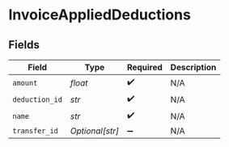 # InvoiceAppliedDeductions


## Fields

| Field              | Type               | Required           | Description        |
| ------------------ | ------------------ | ------------------ | ------------------ |
| `amount`           | *float*            | :heavy_check_mark: | N/A                |
| `deduction_id`     | *str*              | :heavy_check_mark: | N/A                |
| `name`             | *str*              | :heavy_check_mark: | N/A                |
| `transfer_id`      | *Optional[str]*    | :heavy_minus_sign: | N/A                |